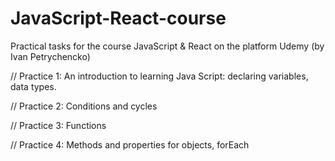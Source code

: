 # JavaScript-React-course
Practical tasks for the course JavaScript &amp; React on the platform Udemy (by Ivan Petrychencko)

// Practice 1:
  An introduction to learning Java Script: declaring variables, data types.
  
// Practice 2:
  Conditions and cycles
  
// Practice 3:
  Functions

  // Practice 4:
  Methods and properties for objects, forEach


